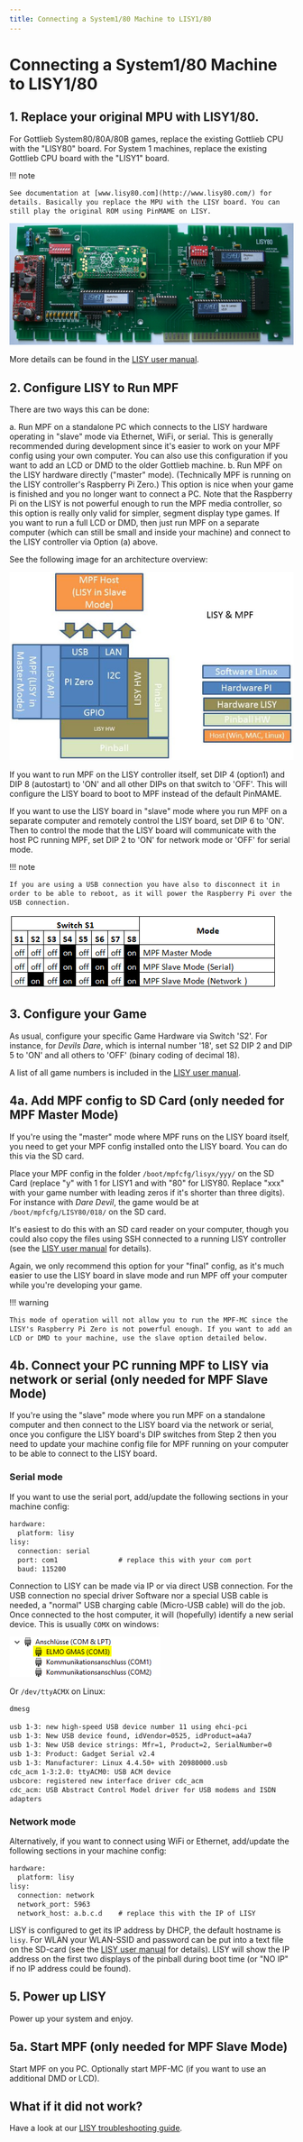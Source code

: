 ```yaml
---
title: Connecting a System1/80 Machine to LISY1/80
---
```


# Connecting a System1/80 Machine to LISY1/80


## 1. Replace your original MPU with LISY1/80.

For Gottlieb System80/80A/80B games, replace the existing Gottlieb CPU
with the "LISY80" board. For System 1 machines, replace the existing
Gottlieb CPU board with the "LISY1" board.

!!! note

    See documentation at [www.lisy80.com](http://www.lisy80.com/) for
    details. Basically you replace the MPU with the LISY board. You can
    still play the original ROM using PinMAME on LISY.

![image](/hardware/images/lisy80_board.jpg)

More details can be found in the [LISY user
manual](http://www.lisy80.com/english/documentation-lisy/).

## 2. Configure LISY to Run MPF

There are two ways this can be done:

a.  Run MPF on a standalone PC which connects to the LISY hardware
    operating in "slave" mode via Ethernet, WiFi, or serial. This is
    generally recommended during development since it's easier to work
    on your MPF config using your own computer. You can also use this
    configuration if you want to add an LCD or DMD to the older Gottlieb
    machine.
b.  Run MPF on the LISY hardware directly ("master" mode).
    (Technically MPF is running on the LISY controller's Raspberry Pi
    Zero.) This option is nice when your game is finished and you no
    longer want to connect a PC. Note that the Raspberry Pi on the LISY
    is not powerful enough to run the MPF media controller, so this
    option is really only valid for simpler, segment display type games.
    If you want to run a full LCD or DMD, then just run MPF on a
    separate computer (which can still be small and inside your machine)
    and connect to the LISY controller via Option (a) above.

See the following image for an architecture overview:

![image](/hardware/images/lisy_mpf_overview.jpg)

If you want to run MPF on the LISY controller itself, set DIP 4
(option1) and DIP 8 (autostart) to 'ON' and all other DIPs on that
switch to 'OFF'. This will configure the LISY board to boot to MPF
instead of the default PinMAME.

If you want to use the LISY board in "slave" mode where you run MPF on
a separate computer and remotely control the LISY board, set DIP 6 to
'ON'. Then to control the mode that the LISY board will communicate
with the host PC running MPF, set DIP 2 to 'ON' for network mode or
'OFF' for serial mode.

!!! note

    If you are using a USB connection you have also to disconnect it in
    order to be able to reboot, as it will power the Raspberry Pi over the
    USB connection.

![image](/hardware/images/LISY_modes.png)

## 3. Configure your Game

As usual, configure your specific Game Hardware via Switch 'S2'. For
instance, for *Devils Dare*, which is internal number '18', set S2 DIP
2 and DIP 5 to 'ON' and all others to 'OFF' (binary coding of
decimal 18).

A list of all game numbers is included in the [LISY user
manual](http://www.lisy80.com/english/documentation-lisy/).

## 4a. Add MPF config to SD Card (only needed for MPF Master Mode)

If you're using the "master" mode where MPF runs on the LISY board
itself, you need to get your MPF config installed onto the LISY board.
You can do this via the SD card.

Place your MPF config in the folder `/boot/mpfcfg/lisyx/yyy/` on the SD
Card (replace "y" with 1 for LISY1 and with "80" for LISY80. Replace
"xxx" with your game number with leading zeros if it's shorter than
three digits). For instance with *Dare Devil*, the game would be at
`/boot/mpfcfg/LISY80/018/` on the SD card.

It's easiest to do this with an SD card reader on your computer, though
you could also copy the files using SSH connected to a running LISY
controller (see the [LISY user
manual](http://www.lisy80.com/english/documentation-lisy/) for details).

Again, we only recommend this option for your "final" config, as it's
much easier to use the LISY board in slave mode and run MPF off your
computer while you're developing your game.

!!! warning

    This mode of operation will not allow you to run the MPF-MC since the
    LISY's Raspberry Pi Zero is not powerful enough. If you want to add an
    LCD or DMD to your machine, use the slave option detailed below.

## 4b. Connect your PC running MPF to LISY via network or serial (only needed for MPF Slave Mode)

If you're using the "slave" mode where you run MPF on a standalone
computer and then connect to the LISY board via the network or serial,
once you configure the LISY board's DIP switches from Step 2 then you
need to update your machine config file for MPF running on your computer
to be able to connect to the LISY board.

### Serial mode

If you want to use the serial port, add/update the following sections in
your machine config:

``` mpf-config
hardware:
  platform: lisy
lisy:
  connection: serial
  port: com1               # replace this with your com port
  baud: 115200
```

Connection to LISY can be made via IP or via direct USB connection. For
the USB connection no special driver Software nor a special USB cable is
needed, a "normal" USB charging cable (Micro-USB cable) will do the
job. Once connected to the host computer, it will (hopefully) identify a
new serial device. This is usually `COMX` on windows:

![image](/hardware/images/lisy_windows_com_port.png)

Or `/dev/ttyACMX` on Linux:

``` console
dmesg

usb 1-3: new high-speed USB device number 11 using ehci-pci
usb 1-3: New USB device found, idVendor=0525, idProduct=a4a7
usb 1-3: New USB device strings: Mfr=1, Product=2, SerialNumber=0
usb 1-3: Product: Gadget Serial v2.4
usb 1-3: Manufacturer: Linux 4.4.50+ with 20980000.usb
cdc_acm 1-3:2.0: ttyACM0: USB ACM device
usbcore: registered new interface driver cdc_acm
cdc_acm: USB Abstract Control Model driver for USB modems and ISDN adapters
```

### Network mode

Alternatively, if you want to connect using WiFi or Ethernet, add/update
the following sections in your machine config:

``` mpf-config
hardware:
  platform: lisy
lisy:
  connection: network
  network_port: 5963
  network_host: a.b.c.d    # replace this with the IP of LISY
```

LISY is configured to get its IP address by DHCP, the default hostname
is `lisy`. For WLAN your WLAN-SSID and password can be put into a text
file on the SD-card (see the [LISY user
manual](http://www.lisy80.com/english/documentation-lisy/) for details).
LISY will show the IP address on the first two displays of the pinball
during boot time (or "NO IP" if no IP address could be found).

## 5. Power up LISY

Power up your system and enjoy.

## 5a. Start MPF (only needed for MPF Slave Mode)

Start MPF on you PC. Optionally start MPF-MC (if you want to use an
additional DMD or LCD).

## What if it did not work?

Have a look at our
[LISY troubleshooting guide](../../troubleshooting/index.md).
